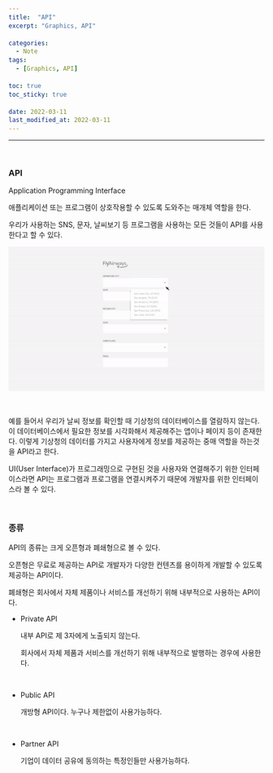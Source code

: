 ```yaml
---
title:  "API"
excerpt: "Graphics, API"

categories:
  - Note
tags:
  - [Graphics, API]

toc: true
toc_sticky: true
 
date: 2022-03-11
last_modified_at: 2022-03-11
---  
```


***

<br>

### API

Application Programming Interface

애플리케이션 또는 프로그램이 상호작용할 수 있도록 도와주는 매개체 역할을 한다.  

우리가 사용하는 SNS, 문자, 날씨보기 등 프로그램을 사용하는 모든 것들이 API를 사용한다고 할 수 있다.

![api](/assets/images/20220311_Posting/api.gif)

<br>

예를 들어서 우리가 날씨 정보를 확인할 때 기상청의 데이터베이스를 열람하지 않는다. 이 데이터베이스에서 필요한 정보를 시각화해서 제공해주는 앱이나 페이지 등이 존재한다. 이렇게 기상청의 데이터를 가지고 사용자에게 정보를 제공하는 중매 역할을 하는것을 API라고 한다.

UI(User Interface)가 프로그래밍으로 구현된 것을 사용자와 연결해주기 위한 인터페이스라면 API는 프로그램과 프로그램을 연결시켜주기 때문에 개발자를 위한 인터페이스라 볼 수 있다.

<br>

### 종류

API의 종류는 크게 오픈형과 폐쇄형으로 볼 수 있다. 

오픈형은 무료로 제공하는 API로 개발자가 다양한 컨텐츠를 용이하게 개발할 수 있도록 제공하는 API이다.  

폐쇄형은 회사에서 자체 제품이나 서비스를 개선하기 위해 내부적으로 사용하는 API이다.

* Private API  

  내부 API로 제 3자에게 노출되지 않는다. 

  회사에서 자체 제품과 서비스를 개선하기 위해 내부적으로 발행하는 경우에 사용한다.  

<br>

* Public API

  개방형 API이다. 누구나 제한없이 사용가능하다.  

<br>

* Partner API

  기업이 데이터 공유에 동의하는 특정인들만 사용가능하다.  

<br>